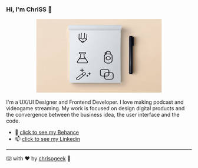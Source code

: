 ### Hi, I'm ChriSS :dragon_face:

<p align="center">
  <img width="340" height="200" src="https://github.com/chrisogeek/chrisogeek/blob/master/giphy.gif">
</p>

I'm a UX/UI Designer and Frontend Developer. I love making podcast and videogame streaming. My work is focused on design digital products and the convergence between the business idea, the user interface and the code. 

* 🚀 [click to see my Behance](https://www.behance.net/christianortiz7)
* 📫 [click to see my Linkedin](https://www.linkedin.com/in/christianortiztorres/)


------------

⌨️ with ❤️ by [chrisogeek](https://github.com/chrisogeek) :dragon_face:

<!--
**chrisogeek/chrisogeek** is a ✨ _special_ ✨ repository because its `README.md` (this file) appears on your GitHub profile.


